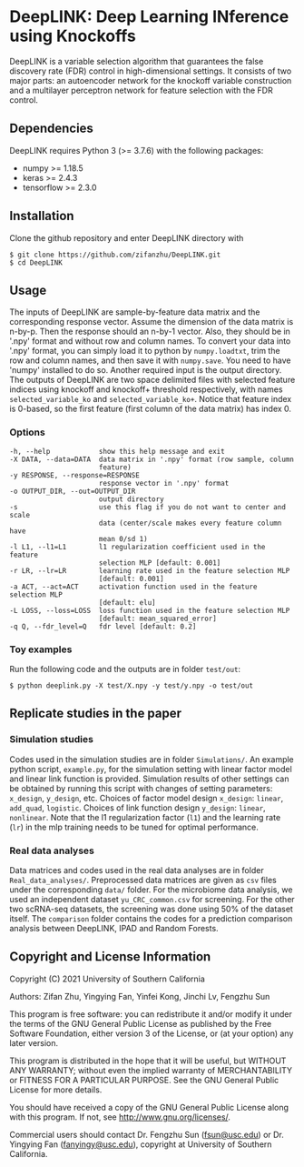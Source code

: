 # DeepLINK: Deep Learning INference using Knockoffs

DeepLINK is a variable selection algorithm that guarantees the false discovery rate (FDR) control in high-dimensional settings. It consists of two major parts: an autoencoder network for the knockoff variable construction and a multilayer perceptron network for feature selection with the FDR control.

## Dependencies

DeepLINK requires Python 3 (>= 3.7.6) with the following packages:

- numpy >= 1.18.5
- keras >= 2.4.3
- tensorflow >= 2.3.0

## Installation

Clone the github repository and enter DeepLINK directory with
    
    $ git clone https://github.com/zifanzhu/DeepLINK.git
    $ cd DeepLINK
    
## Usage

The inputs of DeepLINK are sample-by-feature data matrix and the corresponding response vector. Assume the dimension of the data matrix is n-by-p. Then the response should an n-by-1 vector. Also, they should be in '.npy' format and without row and column names. To convert your data into '.npy' format, you can simply load it to python by `numpy.loadtxt`, trim the row and column names, and then save it with `numpy.save`. You need to have 'numpy' installed to do so. Another required input is the output directory. The outputs of DeepLINK are two space delimited files with selected feature indices using knockoff and knockoff+ threshold respectively, with names `selected_variable_ko` and `selected_variable_ko+`.  Notice that feature index is 0-based, so the first feature (first column of the data matrix) has index 0.

### Options

    -h, --help            show this help message and exit
    -X DATA, --data=DATA  data matrix in '.npy' format (row sample, column
                          feature)
    -y RESPONSE, --response=RESPONSE
                          response vector in '.npy' format
    -o OUTPUT_DIR, --out=OUTPUT_DIR
                          output directory
    -s                    use this flag if you do not want to center and scale
                          data (center/scale makes every feature column have
                          mean 0/sd 1)
    -l L1, --l1=L1        l1 regularization coefficient used in the feature
                          selection MLP [default: 0.001]
    -r LR, --lr=LR        learning rate used in the feature selection MLP
                          [default: 0.001]
    -a ACT, --act=ACT     activation function used in the feature selection MLP
                          [default: elu]
    -L LOSS, --loss=LOSS  loss function used in the feature selection MLP
                          [default: mean_squared_error]
    -q Q, --fdr_level=Q   fdr level [default: 0.2]
    
### Toy examples

Run the following code and the outputs are in folder `test/out`:
    
    $ python deeplink.py -X test/X.npy -y test/y.npy -o test/out

## Replicate studies in the paper

### Simulation studies

Codes used in the simulation studies are in folder `Simulations/`. An example python script, `example.py`, for the simulation setting with linear factor model and linear link function is provided. Simulation results of other settings can be obtained by running this script with changes of setting parameters: `x_design`, `y_design`, etc. Choices of factor model design `x_design`: `linear`, `add_quad`, `logistic`. Choices of link function design `y_design`: `linear`, `nonlinear`. Note that the l1 regularization factor (`l1`) and the learning rate (`lr`) in the mlp training needs to be tuned for optimal performance.

### Real data analyses

Data matrices and codes used in the real data analyses are in folder `Real_data_analyses/`. Preprocessed data matrices are given as `csv` files under the corresponding `data/` folder. For the microbiome data analysis, we used an independent dataset `yu_CRC_common.csv` for screening. For the other two scRNA-seq datasets, the screening was done using 50% of the dataset itself. The `comparison` folder contains the codes for a prediction comparison analysis between DeepLINK, IPAD and Random Forests.

## Copyright and License Information

Copyright (C) 2021 University of Southern California

Authors: Zifan Zhu, Yingying Fan, Yinfei Kong, Jinchi Lv, Fengzhu Sun

This program is free software: you can redistribute it and/or modify it under the terms of the GNU General Public License as published by the Free Software Foundation, either version 3 of the License, or (at your option) any later version.

This program is distributed in the hope that it will be useful, but WITHOUT ANY WARRANTY; without even the implied warranty of MERCHANTABILITY or FITNESS FOR A PARTICULAR PURPOSE.  See the GNU General Public License for more details.

You should have received a copy of the GNU General Public License along with this program.  If not, see <http://www.gnu.org/licenses/>.

Commercial users should contact Dr. Fengzhu Sun (<fsun@usc.edu>) or Dr. Yingying Fan (<fanyingy@usc.edu>), copyright at University of Southern California.
